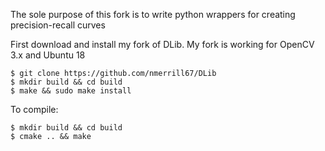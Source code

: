 The sole purpose of this fork is to write python wrappers for creating precision-recall curves

First download and install my fork of DLib. My fork is working for OpenCV 3.x and Ubuntu 18
```
$ git clone https://github.com/nmerrill67/DLib
$ mkdir build && cd build
$ make && sudo make install
```

To compile:

```
$ mkdir build && cd build
$ cmake .. && make 
```
